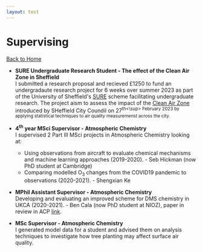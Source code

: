 ```yaml
---
layout: test
---
```


# Supervising

[Back to Home](./)


- **SURE Undergraduate Research Student - The effect of the Clean Air Zone in Sheffield**<br /> 
I submitted a research proposal and recieved £1250 to fund an undergradaute research project for 6 weeks over summer 2023 as part of the University of Sheffield's [SURE](https://sites.google.com/sheffield.ac.uk/sure2023/home) scheme facilitating undergraduate research. The project aism to assess the impact of the [Clean Air Zone](https://www.sheffield.gov.uk/campaigns/clean-air-zone-sheffield) introduced by SHeffield City Coundil on 27<sup>th<\sup> February 2023 by applying statistical techniques to air quality measuremenst across the city.    

- **4<sup>th</sup> year MSci Supervisor - Atmospheric Chemistry**<br /> 
I supervised 2 Part III MSci projects in Atmospheric Chemistry looking at:
    * Using observations from aircraft to evaluate chemical mechanisms and machine learning approaches (2019-2020). - Seb Hickman (now PhD student at Cambridge)
    * Comparing modelled O<sub>3</sub> changes from the COVID19 pandemic to observations (2020-2021). - Shengxian Ke 
    
- **MPhil Assistant Supervisor - Atmospheric Chemistry**<br /> 
Developing and evaluating an improved scheme for DMS chemistry in UKCA (2020-2021). - Ben Cala (now PhD student at NIOZ), paper in review in ACP [link](https://acp.copernicus.org/preprints/acp-2023-42/). 

- **MSc Supervisor - Atmospheric Chemistry**<br /> 
I generated model data for a student and advised them on analysis techniques to investigate how tree planting may affect surface air quality. 

